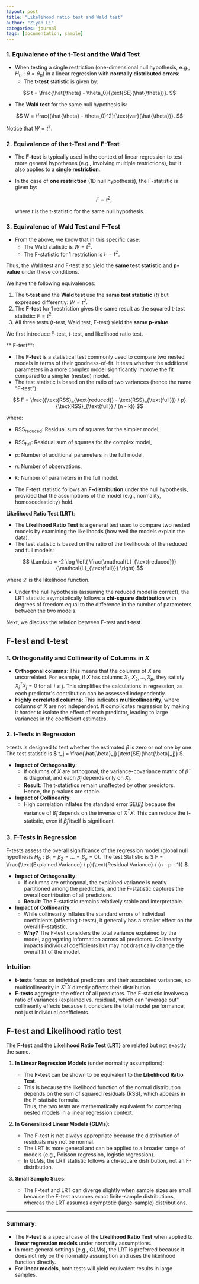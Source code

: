 ```yaml
---
layout: post
title: "Likelihood ratio test and Wald test"
author: "Ziyan Li"
categories: journal
tags: [documentation, sample]
---
```


### 1. **Equivalence of the t-Test and the Wald Test**
- When testing a single restriction (one-dimensional null hypothesis, e.g., $H_0: \theta = \theta_0$) in a linear regression with **normally distributed errors**:
   - The **t-test** statistic is given by:

$$
t = \frac{\hat{\theta} - \theta_0}{\text{SE}(\hat{\theta})}.
$$

   - The **Wald test** for the same null hypothesis is:

$$
W = \frac{(\hat{\theta} - \theta_0)^2}{\text{var}(\hat{\theta})}.
$$

   Notice that $W = t^2$.  



### 2. **Equivalence of the t-Test and F-Test**
- The **F-test** is typically used in the context of linear regression to test more general hypotheses (e.g., involving multiple restrictions), but it also applies to a **single restriction**.  

- In the case of **one restriction** (1D null hypothesis), the F-statistic is given by:

   $$
   F = t^2,
   $$

   where $t$ is the t-statistic for the same null hypothesis.  



### 3. **Equivalence of Wald Test and F-Test**
- From the above, we know that in this specific case:
   - The Wald statistic is $W = t^2$.
   - The F-statistic for 1 restriction is $F = t^2$.

Thus, the Wald test and F-test also yield the **same test statistic** and **p-value** under these conditions.


We have the following equivalences:
1. The **t-test** and the **Wald test** use the **same test statistic** ($t$) but expressed differently: $W = t^2$.
2. The **F-test** for 1 restriction gives the same result as the squared t-test statistic: $F = t^2$.
3. All three tests (t-test, Wald test, F-test) yield the **same p-value**.

We first introduce F-test, t-test, and likelihood ratio test.

** F-test**:
- The **F-test** is a statistical test commonly used to compare two nested models in terms of their goodness-of-fit. It tests whether the additional parameters in a more complex model significantly improve the fit compared to a simpler (nested) model.
- The test statistic is based on the ratio of two variances (hence the name "F-test"):
  
$$
F = \frac{(\text{RSS}_{\text{reduced}} - \text{RSS}_{\text{full}}) / p}{\text{RSS}_{\text{full}} / (n - k)}
$$

  where:
  - $\text{RSS}_{\text{reduced}}$: Residual sum of squares for the simpler model,
  - $\text{RSS}_{\text{full}}$: Residual sum of squares for the complex model,
  - $p$: Number of additional parameters in the full model,
  - $n$: Number of observations,
  - $k$: Number of parameters in the full model.

- The F-test statistic follows an **F-distribution** under the null hypothesis, provided that the assumptions of the model (e.g., normality, homoscedasticity) hold.


**Likelihood Ratio Test (LRT)**:
- The **Likelihood Ratio Test** is a general test used to compare two nested models by examining the likelihoods (how well the models explain the data).
- The test statistic is based on the ratio of the likelihoods of the reduced and full models:
  
$$
\Lambda = -2 \log \left( \frac{\mathcal{L}_{\text{reduced}}}{\mathcal{L}_{\text{full}}} \right)
$$

where $\mathcal{L}$ is the likelihood function.
- Under the null hypothesis (assuming the reduced model is correct), the LRT statistic asymptotically follows a **chi-square distribution** with degrees of freedom equal to the difference in the number of parameters between the two models.



Next, we discuss the relation between F-test and t-test.

## F-test and t-test
### **1. Orthogonality and Collinearity of Columns in $X$**

- **Orthogonal columns**: This means that the columns of $X$ are uncorrelated. For example, if $X$ has columns $X_1, X_2, \ldots, X_p$, they satisfy $X_i^T X_j = 0$ for all $i \neq j$. This simplifies the calculations in regression, as each predictor's contribution can be assessed independently.
- **Highly correlated columns**: This indicates **multicollinearity**, where columns of $X$ are not independent. It complicates regression by making it harder to isolate the effect of each predictor, leading to large variances in the coefficient estimates.


### **2. t-Tests in Regression**

t-tests is designed to test whether the estimated $\beta$ is zero or not one by one. The test statistic is $ t_j = \frac{\hat{\beta}_j}{\text{SE}(\hat{\beta}_j)} $. 

- **Impact of Orthogonality**: 
  - If columns of $X$ are orthogonal, the variance-covariance matrix of $\hat{\beta}$ is diagonal, and each $\hat{\beta}_j$ depends only on $X_j$.
  - **Result**: The t-statistics remain unaffected by other predictors. Hence, the p-values are stable.
- **Impact of Collinearity**:
  - High correlation inflates the standard error $\text{SE}(\hat{\beta}_j)$ because the variance of $\hat{\beta}_j$ depends on the inverse of $X^T X$. This can reduce the t-statistic, even if $\hat{\beta}_j$ itself is significant.
  

### **3. F-Tests in Regression**

F-tests assess the overall significance of the regression model (global null hypothesis $H_0: \beta_1 = \beta_2 = \ldots = \beta_p = 0$). The test Statistic is $ F = \frac{\text{Explained Variance} / p}{\text{Residual Variance} / (n - p - 1)} $.

- **Impact of Orthogonality**:
  - If columns are orthogonal, the explained variance is neatly partitioned among the predictors, and the F-statistic captures the overall contribution of all predictors.
  - **Result**: The F-statistic remains relatively stable and interpretable.
- **Impact of Collinearity**:
  - While collinearity inflates the standard errors of individual coefficients (affecting t-tests), it generally has a smaller effect on the overall F-statistic.
  - **Why?** The F-test considers the total variance explained by the model, aggregating information across all predictors. Collinearity impacts individual coefficients but may not drastically change the overall fit of the model.
 
### **Intuition**

- **t-tests** focus on individual predictors and their associated variances, so multicollinearity in $X^T X$ directly affects their distribution.
- **F-tests** aggregate the effect of all predictors. The F-statistic involves a ratio of variances (explained vs. residual), which can "average out" collinearity effects because it considers the total model performance, not just individual coefficients.

## F-test and Likelihood ratio test
The **F-test** and the **Likelihood Ratio Test (LRT)** are related but not exactly the same. 

1. **In Linear Regression Models** (under normality assumptions):  
   - The **F-test** can be shown to be equivalent to the **Likelihood Ratio Test**.
   - This is because the likelihood function of the normal distribution depends on the sum of squared residuals (RSS), which appears in the F-statistic formula.  
   Thus, the two tests are mathematically equivalent for comparing nested models in a linear regression context.

2. **In Generalized Linear Models (GLMs)**:  
   - The F-test is not always appropriate because the distribution of residuals may not be normal.  
   - The LRT is more general and can be applied to a broader range of models (e.g., Poisson regression, logistic regression).  
   - In GLMs, the LRT statistic follows a chi-square distribution, not an F-distribution.

3. **Small Sample Sizes**:  
   - The F-test and LRT can diverge slightly when sample sizes are small because the F-test assumes exact finite-sample distributions, whereas the LRT assumes asymptotic (large-sample) distributions.

---

### **Summary**:
- The **F-test** is a special case of the **Likelihood Ratio Test** when applied to **linear regression models** under normality assumptions.
- In more general settings (e.g., GLMs), the LRT is preferred because it does not rely on the normality assumption and uses the likelihood function directly.
- For **linear models**, both tests will yield equivalent results in large samples.

